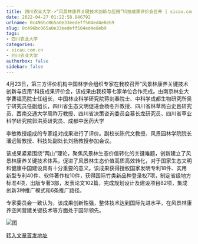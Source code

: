 ```yaml
---
title: 四川农业大学->“风景林康养关键技术创新与应用”科技成果评价会召开 | sicau.com.cn
date: 2022-04-27 01:22:58.846792
urlname: 0c496bc065a0e33eedeff504ed4e8eb9
slug: 0c496bc065a0e33eedeff504ed4e8eb9
tags: 
- 四川农业大学
categories:
- sicau.com.cn
- 四川农业大学
authorbox: false
sidebar: false
---
```

4月23日，第三方评价机构中国林学会组织专家在我校召开“风景林康养关键技术创新与应用”科技成果评价会，该成果由我校等七家单位合作完成。由南京林业大学曹福亮院士任组长，中国林业科学研究院蒋剑春院士、中科学成都生物研究所吴宁研究员任副组长，四川省生态文明促进会杨冬升教授、四川省林草局白史且研究员、西南交通大学周祚万教授、四川省决策咨询委员会慕长龙研究员、四川省草业科学研究院郭洪英研究员、成都中医药大学
<!--more-->
李敏教授组成的专家组对成果进行了评价。副校长陈代文教授、风景园林学院院长潘远智教授、科技处副处长刘扬教授参加会议。

该成果紧紧围绕“两山”理论，聚焦风景林生态价值转化的关键难题，创新建立了风景林康养关键技术体系，促进了风景林生态价值高质高效转化，对于国家生态文明和健康中国建设具有十分重要的意义。该成果获得授权国家发明专利18件、实用新型专利40件、软件著作权10件，获得国际竹类新品种登录权7项，制定省级地方标准4项，出版专著3部，发表论文102篇，完成规划设计及建设项目82项，集成创新3种推广模式和6条推广路径。

专家委员会一致认为，该成果创新性强，整体技术达到国际先进水平，在风景林康养空间营建关键技术等方面处于国际领先。

![图](https://news.sicau.edu.cn/__local/4/4F/00/24DA258604DCAF6F5C2D3F837EE_3EA63112_1728B.jpg)

[转入文章首发地址](https://news.sicau.edu.cn/info/1078/67519.htm)